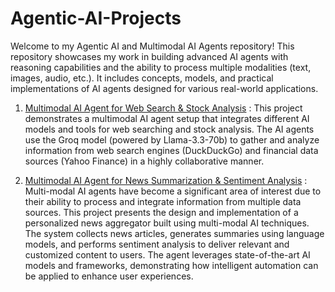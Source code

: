 # Agentic-AI-Projects

Welcome to my Agentic AI and Multimodal AI Agents repository! This repository showcases my work in building advanced AI agents with reasoning capabilities and the ability to process multiple modalities (text, images, audio, etc.). It includes concepts, models, and practical implementations of AI agents designed for various real-world applications.

1. [Multimodal AI Agent for Web Search & Stock Analysis](https://github.com/Ravjot03/Multimodal-AI-Agent) : This project demonstrates a multimodal AI agent setup that integrates different AI models and tools for web searching and stock analysis. The AI agents use the Groq model (powered by Llama-3.3-70b) to gather and analyze information from web search engines (DuckDuckGo) and financial data sources (Yahoo Finance) in a highly collaborative manner.

2. [Multimodal AI Agent for News Summarization & Sentiment Analysis](https://github.com/Ravjot03/Multimodal-AI-Agent-News) : Multi-modal AI agents have become a significant area of interest due to their ability to process and integrate information from multiple data sources. This project presents the design and implementation of a personalized news aggregator built using multi-modal AI techniques. The system collects news articles, generates summaries using language models, and performs sentiment analysis to deliver relevant and customized content to users. The agent leverages state-of-the-art AI models and frameworks, demonstrating how intelligent automation can be applied to enhance user experiences.


